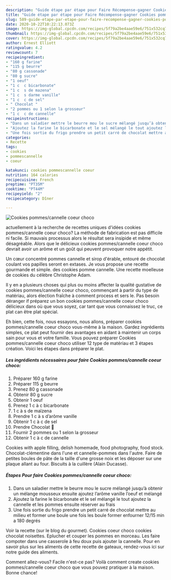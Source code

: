 ```yaml
---
description: "Guide étape par étape pour Faire Récompense-gagner Cookies pommes/cannelle coeur choco"
title: "Guide étape par étape pour Faire Récompense-gagner Cookies pommes/cannelle coeur choco"
slug: 589-guide-etape-par-etape-pour-faire-recompense-gagner-cookies-pommes-cannelle-coeur-choco
date: 2020-10-22T10:22:13.073Z
image: https://img-global.cpcdn.com/recipes/5f79a2be4aae59e6/751x532cq70/cookies-pommescannelle-coeur-choco-photo-principale-de-la-recette.jpg
thumbnail: https://img-global.cpcdn.com/recipes/5f79a2be4aae59e6/751x532cq70/cookies-pommescannelle-coeur-choco-photo-principale-de-la-recette.jpg
cover: https://img-global.cpcdn.com/recipes/5f79a2be4aae59e6/751x532cq70/cookies-pommescannelle-coeur-choco-photo-principale-de-la-recette.jpg
author: Ernest Elliott
ratingvalue: 4.2
reviewcount: 7
recipeingredient:
- "160 g farine"
- "115 g beurre"
- "80 g cassonade"
- "80 g sucre"
- "1 oeuf"
- "1 c  c bicarbonate"
- "1 c  s de mazena"
- "1 c  s darme vanille"
- "1 c  c de sel"
- " Chocolat "
- "2 pommes ou 1 selon la grosseur"
- "1 c  c de cannelle"
recipeinstructions:
- "Dans un saladier mettre le beurre mou le sucre mélangé jusqu’à obtenir un mélange mousseux ensuite ajoutez l’arôme vanille l’oeuf et mélangé"
- "Ajoutez la farine le bicarbonate et le sel mélangé le tout ajoutez la cannelle et les pommes ensuite réserver au frais"
- "Une fois sortie du frigo prendre un petit carré de chocolat mettre au milieu et former une boule une fois les boule former enfourner 12/15 min a 180 degrés"
categories:
- Recette
tags:
- cookies
- pommescannelle
- coeur

katakunci: cookies pommescannelle coeur 
nutrition: 164 calories
recipecuisine: French
preptime: "PT35M"
cooktime: "PT44M"
recipeyield: "2"
recipecategory: Dîner

---
```



![Cookies pommes/cannelle coeur choco](https://img-global.cpcdn.com/recipes/5f79a2be4aae59e6/751x532cq70/cookies-pommescannelle-coeur-choco-photo-principale-de-la-recette.jpg)

actuellement à la recherche de recettes uniques d'idées cookies pommes/cannelle coeur choco? La méthode de fabrication est pas difficile ni facile. Si mauvais processus alors le résultat sera insipide et même désagréable. Alors que le délicieux cookies pommes/cannelle coeur choco devrait avoir un arôme et un goût qui peuvent provoquer notre appétit.

Un cœur concentré pommes cannelle et sirop d&#39;érable, entouré de chocolat coulant vos papilles seront en extases. Je vous propose une recette gourmande et simple. des cookies pomme cannelle. Une recette moelleuse de cookies du célèbre Christophe Adam.

Il y en a plusieurs choses qui plus ou moins affecter la qualité gustative de cookies pommes/cannelle coeur choco, commençant à partir du type de matériau, alors élection fraîche à comment process et sers le. Pas besoin déranger if préparez un bon cookies pommes/cannelle coeur choco délicieux dans où que vous soyez, car tant que vous connaissez le truc, ce plat can être plat spécial.


Eh bien, cette fois, nous essayons, nous allons, préparer cookies pommes/cannelle coeur choco vous-même à la maison. Gardez ingrédients simples, ce plat peut fournir des avantages en aidant à maintenir un corps sain pour vous et votre famille. Vous pouvez préparer Cookies pommes/cannelle coeur choco utiliser 12 type de matériau et 3 étapes création. Voici les étapes dans préparer le plat.

<!--inarticleads1-->

##### Les ingrédients nécessaires pour faire Cookies pommes/cannelle coeur choco:

1. Préparer 160 g farine
1. Préparer 115 g beurre
1. Prenez 80 g cassonade
1. Obtenir 80 g sucre
1. Obtenir 1 oeuf
1. Prenez 1 c à c bicarbonate
1.  1 c à s de maïzena
1. Prendre 1 c à s d’arôme vanille
1. Obtenir 1 c à c de sel
1. Prendre  Chocolat 🍫
1. Fournir 2 pommes ou 1 selon la grosseur
1. Obtenir 1 c à c de cannelle


Cookies with apple filling, delish homemade, food photography, food stock. Chocolat-clémentine dans l&#39;une et cannelle-pommes dans l&#39;autre. Faire de petites boules de pâte de la taille d&#39;une grosse noix et les déposer sur une plaque allant au four. Biscuits à la cuillère (Alain Ducasse). 

<!--inarticleads2-->

##### Étapes Pour faire Cookies pommes/cannelle coeur choco:

1. Dans un saladier mettre le beurre mou le sucre mélangé jusqu’à obtenir un mélange mousseux ensuite ajoutez l’arôme vanille l’oeuf et mélangé
1. Ajoutez la farine le bicarbonate et le sel mélangé le tout ajoutez la cannelle et les pommes ensuite réserver au frais
1. Une fois sortie du frigo prendre un petit carré de chocolat mettre au milieu et former une boule une fois les boule former enfourner 12/15 min a 180 degrés


Voir la recette (sur le blog du gourmet). Cookies coeur choco cookies chocolat noisettes. Eplucher et couper les pommes en morceau. Les faire compoter dans une casserole à feu doux puis ajouter la cannelle. Pour en savoir plus sur les aliments de cette recette de gateaux, rendez-vous ici sur notre guide des aliments. 


Comment allez-vous? Facile n'est-ce pas? Voilà comment create cookies pommes/cannelle coeur choco que vous pouvez pratiquer à la maison. Bonne chance!
